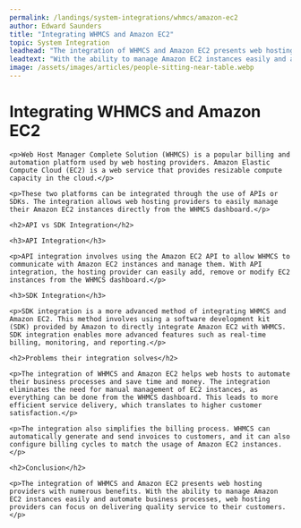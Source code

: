 ```yaml
---
permalink: /landings/system-integrations/whmcs/amazon-ec2
author: Edward Saunders
title: "Integrating WHMCS and Amazon EC2"
topic: System Integration
leadhead: "The integration of WHMCS and Amazon EC2 presents web hosting providers with numerous benefits"
leadtext: "With the ability to manage Amazon EC2 instances easily and automate business processes, web hosting providers can focus on delivering quality service to their customers."
image: /assets/images/articles/people-sitting-near-table.webp
---
```

<div class="arttext">
	<h1>Integrating WHMCS and Amazon EC2</h1>

	<p>Web Host Manager Complete Solution (WHMCS) is a popular billing and automation platform used by web hosting providers. Amazon Elastic Compute Cloud (EC2) is a web service that provides resizable compute capacity in the cloud.</p>

	<p>These two platforms can be integrated through the use of APIs or SDKs. The integration allows web hosting providers to easily manage their Amazon EC2 instances directly from the WHMCS dashboard.</p>

	<h2>API vs SDK Integration</h2>

	<h3>API Integration</h3>

	<p>API integration involves using the Amazon EC2 API to allow WHMCS to communicate with Amazon EC2 instances and manage them. With API integration, the hosting provider can easily add, remove or modify EC2 instances from the WHMCS dashboard.</p>

	<h3>SDK Integration</h3>

	<p>SDK integration is a more advanced method of integrating WHMCS and Amazon EC2. This method involves using a software development kit (SDK) provided by Amazon to directly integrate Amazon EC2 with WHMCS. SDK integration enables more advanced features such as real-time billing, monitoring, and reporting.</p>

	<h2>Problems their integration solves</h2>

	<p>The integration of WHMCS and Amazon EC2 helps web hosts to automate their business processes and save time and money. The integration eliminates the need for manual management of EC2 instances, as everything can be done from the WHMCS dashboard. This leads to more efficient service delivery, which translates to higher customer satisfaction.</p>

	<p>The integration also simplifies the billing process. WHMCS can automatically generate and send invoices to customers, and it can also configure billing cycles to match the usage of Amazon EC2 instances.</p>

	<h2>Conclusion</h2>

	<p>The integration of WHMCS and Amazon EC2 presents web hosting providers with numerous benefits. With the ability to manage Amazon EC2 instances easily and automate business processes, web hosting providers can focus on delivering quality service to their customers.</p>

</div>